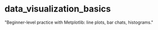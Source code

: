 # data_visualization_basics
"Beginner-level practice with Metplotlib: line plots, bar chats, histograms."
